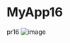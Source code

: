 # MyApp16
pr16
![image](https://user-images.githubusercontent.com/116031357/219129130-123ee958-4ee4-495a-9d27-168492c6d59d.png)
